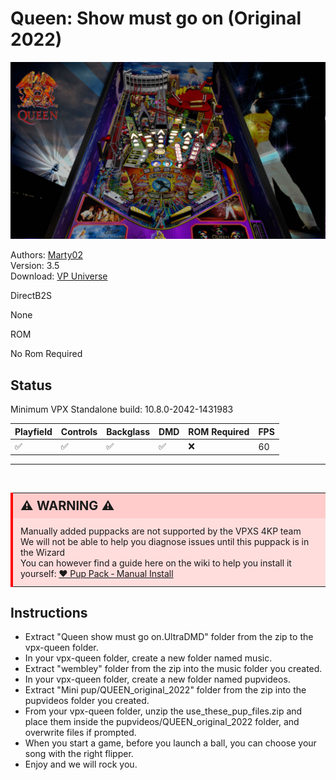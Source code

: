 # Queen: Show must go on (Original 2022)


![Table Preview](../../images/vpx-queen-preview.jpg)

Authors: [Marty02](https://vpuniverse.com/profile/16531-marty02/)  
Version: 3.5  
Download: [VP Universe](https://vpuniverse.com/files/file/11583-queen-show-must-go-on/)

DirectB2S

None

ROM

No Rom Required

## Status 

Minimum VPX Standalone build: 10.8.0-2042-1431983

| Playfield | Controls | Backglass | DMD | ROM Required | FPS | 
|-----------|----------|-----------|-----|--------------|-----|
| :white_check_mark: | :white_check_mark: | :white_check_mark: | :white_check_mark: | :x: | 60 |

---

<br>

<table>
  <tr>
    <td style="background-color: #FFDDDD; padding: 0; border-left: 4px solid #FF0000;">
      <div style="padding: 8px 12px; background-color: #FFCCCB; font-weight: bold;font-size: 20px;">
        <strong>⚠️ WARNING ⚠️</strong>
      </div>
      <div style="padding: 12px 12px 12px 12px;">
        Manually added puppacks are not supported by the VPXS 4KP team<br>
		We will not be able to help you diagnose issues until this puppack is in the Wizard<br>
		You can however find a guide here on the wiki to help you install it yourself: <a href="https://github.com/LegendsUnchained/vpx-standalone-alp4k/wiki/%5B08%5D-%E2%9D%A4%EF%B8%8F-Pup-Pack-%E2%80%90-Manual-Install">❤️ Pup Pack ‐ Manual Install</a>
      </div>
    </td>
  </tr>
</table>

## Instructions

- Extract "Queen show must go on.UltraDMD" folder from the zip to the vpx-queen folder.
- In your vpx-queen folder, create a new folder named music.
- Extract "wembley" folder from the zip into the music folder you created.
- In your vpx-queen folder, create a new folder named pupvideos.
- Extract "Mini pup/QUEEN_original_2022" folder from the zip into the pupvideos folder you created.
- From your vpx-queen folder, unzip the use_these_pup_files.zip and place them inside the pupvideos/QUEEN_original_2022 folder, and overwrite files if prompted.
- When you start a game, before you launch a ball, you can choose your song with the right flipper.
- Enjoy and we will rock you.
